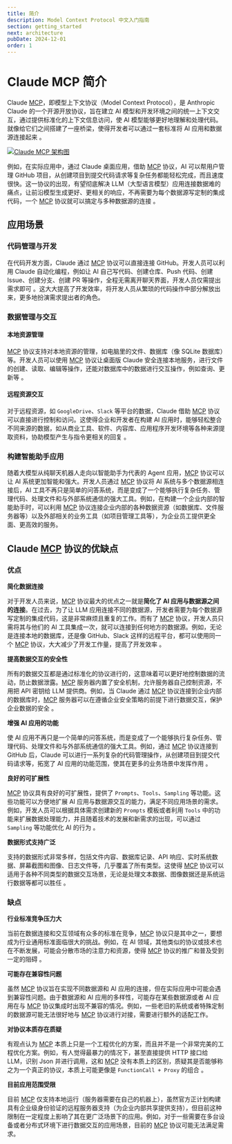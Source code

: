 ```yaml
---
title: 简介
description: Model Context Protocol 中文入门指南
section: getting_started
next: architecture
pubDate: 2024-12-01
order: 1
---
```


# Claude MCP 简介

Claude [MCP](https://www.claudemcp.com/zh)，即模型上下文协议（Model Context Protocol），是 Anthropic Claude 的一个开源开放协议，旨在建立 AI 模型和开发环境之间的统一上下文交互，通过提供标准化的上下文信息访问，使 AI 模型能够更好地理解和处理代码。就像给它们之间搭建了一座桥梁，使得开发者可以通过一套标准将 AI 应用和数据源连接起来 。

[![Claude MCP 架构图](/images/claude-mcp.png "Claude MCP 架构图")](https://www.claudemcp.com/zh)

例如，在实际应用中，通过 Claude 桌面应用，借助 [MCP](https://www.claudemcp.com/zh) 协议，AI 可以帮用户管理 GitHub 项目，从创建项目到提交代码请求等复杂任务都能轻松完成，而且速度很快。这一协议的出现，有望彻底解决 LLM（大型语言模型）应用连接数据难的痛点，让前沿模型生成更好、更相关的响应，不再需要为每个数据源写定制的集成代码，一个 [MCP](https://www.claudemcp.com/zh) 协议就可以搞定与多种数据源的连接 。

## 应用场景

### 代码管理与开发

在代码开发方面，Claude 通过 [MCP](https://www.claudemcp.com/zh) 协议可以直接连接 GitHub。开发人员可以利用 Claude 自动化编程，例如让 AI 自己写代码、创建仓库、Push 代码、创建 Issue、创建分支、创建 PR 等操作，全程无需离开聊天界面，开发人员仅需提出需求即可 。这大大提高了开发效率，将开发人员从繁琐的代码操作中部分解放出来，更多地扮演需求提出者的角色。

### 数据管理与交互

#### 本地资源管理

[MCP](https://www.claudemcp.com/zh) 协议支持对本地资源的管理，如电脑里的文件、数据库（像 SQLite 数据库）等。开发人员可以使用 [MCP](https://www.claudemcp.com/zh) 协议让桌面版 Claude 安全连接本地服务，进行文件的创建、读取、编辑等操作，还能对数据库中的数据进行交互操作，例如查询、更新等 。

#### 远程资源交互

对于远程资源，如 `GoogleDrive`、`Slack` 等平台的数据，Claude 借助 [MCP](https://www.claudemcp.com/zh) 协议可以直接进行控制和访问。这使得企业和开发者在构建 AI 应用时，能够轻松整合不同来源的数据，如从商业工具、软件、内容库、应用程序开发环境等各种来源提取资料，协助模型产生与指令更相关的回复 。

### 构建智能助手应用

随着大模型从纯聊天机器人走向以智能助手为代表的 Agent 应用，[MCP](https://www.claudemcp.com/zh) 协议可以让 AI 系统更加智能和强大。开发人员通过 [MCP](https://www.claudemcp.com/zh) 协议将 AI 系统与多个数据源相连接后，AI 工具不再只是简单的问答系统，而是变成了一个能够执行复杂任务、管理代码、处理文件和与外部系统通信的强大工具。例如，在构建一个企业内部的智能助手时，可以利用 [MCP](https://www.claudemcp.com/zh) 协议连接企业内部的各种数据资源（如数据库、文件服务器等）以及外部相关的业务工具（如项目管理工具等），为企业员工提供更全面、更高效的服务。

## Claude [MCP](https://www.claudemcp.com/zh) 协议的优缺点

### 优点

**简化数据连接**

对于开发人员来说，[MCP](https://www.claudemcp.com/zh) 协议最大的优点之一就是**简化了 AI 应用与数据源之间的连接**。在过去，为了让 LLM 应用连接不同的数据源，开发者需要为每个数据源写定制的集成代码，这是非常麻烦且重复的工作。而有了 [MCP](https://www.claudemcp.com/zh) 协议，开发人员只需将其与他们的 AI 工具集成一次，就可以连接到任何地方的数据源。例如，无论是连接本地的数据库，还是像 GitHub、Slack 这样的远程平台，都可以使用同一个 [MCP](https://www.claudemcp.com/zh) 协议，大大减少了开发工作量，提高了开发效率 。

**提高数据交互的安全性**

所有的数据交互都是通过标准化的协议进行的，这意味着可以更好地控制数据的流动，防止数据泄露。[MCP](https://www.claudemcp.com/zh) 服务器内置了安全机制，允许服务器自己控制资源，不用把 API 密钥给 LLM 提供商。例如，当 Claude 通过 [MCP](https://www.claudemcp.com/zh) 协议连接到企业内部的数据库时，[MCP](https://www.claudemcp.com/zh) 服务器可以在遵循企业安全策略的前提下进行数据交互，保护企业数据的安全 。

**增强 AI 应用的功能**

使 AI 应用不再只是一个简单的问答系统，而是变成了一个能够执行复杂任务、管理代码、处理文件和与外部系统通信的强大工具。例如，通过 [MCP](https://www.claudemcp.com/zh) 协议连接到 GitHub 后，Claude 可以进行一系列复杂的代码管理操作，从创建项目到提交代码请求等，拓宽了 AI 应用的功能范围，使其在更多的业务场景中发挥作用 。

**良好的可扩展性**

[MCP](https://www.claudemcp.com/zh) 协议具有良好的可扩展性，提供了 `Prompts`、`Tools`、`Sampling` 等功能。这些功能可以方便地扩展 AI 应用与数据源交互的能力，满足不同应用场景的需求。例如，开发人员可以根据具体需求创建新的 `Prompts` 模板或者利用 `Tools` 中的功能来扩展数据处理能力，并且随着技术的发展和新需求的出现，可以通过 `Sampling` 等功能优化 AI 的行为 。

**数据形式支持广泛**

支持的数据形式非常多样，包括文件内容、数据库记录、API 响应、实时系统数据、屏幕截图和图像、日志文件等，几乎覆盖了所有类型。这使得 [MCP](https://www.claudemcp.com/zh) 协议可以适用于各种不同类型的数据交互场景，无论是处理文本数据、图像数据还是系统运行数据等都可以胜任 。

### 缺点

**行业标准竞争压力大**

当前在数据连接和交互领域有众多的标准在竞争，[MCP](https://www.claudemcp.com/zh) 协议只是其中之一，要想成为行业通用标准面临很大的挑战。例如，在 AI 领域，其他类似的协议或技术也在不断发展，可能会分散市场的注意力和资源，使得 [MCP](https://www.claudemcp.com/zh) 协议的推广和普及受到一定的阻碍 。

**可能存在兼容性问题**

虽然 [MCP](https://www.claudemcp.com/zh) 协议旨在实现不同数据源和 AI 应用的连接，但在实际应用中可能会遇到兼容性问题。由于数据源和 AI 应用的多样性，可能存在某些数据源或者 AI 应用在与 [MCP](https://www.claudemcp.com/zh) 协议集成时出现不兼容的情况。例如，一些老旧的系统或者特殊定制的数据源可能无法很好地与 [MCP](https://www.claudemcp.com/zh) 协议进行对接，需要进行额外的适配工作。

**对协议本质存在质疑**

有观点认为 [MCP](https://www.claudemcp.com/zh) 本质上只是一个工程优化的方案，而且并不是一个非常完美的工程优化方案。例如，有人觉得最暴力的情况下，甚至直接提供 HTTP 接口给 LLM，识别 Json 并进行调用，这和 [MCP](https://www.claudemcp.com/zh) 没有本质上的区别，质疑其是否能够称之为一个真正的协议，本质上可能更像是 `FunctionCall + Proxy` 的组合 。

**目前应用范围受限**

目前 [MCP](https://www.claudemcp.com/zh) 仅支持本地运行（服务器需要在自己的机器上），虽然官方正计划构建具有企业级身份验证的远程服务器支持（为企业内部共享提供支持），但目前这种限制在一定程度上影响了其在更广泛场景下的应用。例如，对于一些需要在多台设备或者分布式环境下进行数据交互的应用场景，目前的 [MCP](https://www.claudemcp.com/zh) 协议可能无法满足需求。
